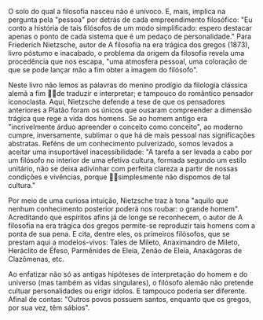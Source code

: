 O solo do qual a filosofia nasceu não é unívoco. E, mais, implica na
pergunta pela "pessoa" por detrás de cada empreendimento filosófico:
\"Eu conto a história de tais filósofos de um modo simplificado: espero
destacar apenas o ponto de cada sistema que é um pedaço de
personalidade.\" Para Friederich Nietzsche, autor de A filosofia na era
trágica dos gregos (1873), livro póstumo e inacabado, o problema da
origem da filosofia revela uma procedência que nos escapa, "uma
atmosfera pessoal, uma coloração de que se pode lançar mão a fim obter a
imagem do filósofo".

Neste livro não lemos as palavras do menino prodígio da filologia
clássica alemã a fim 􏰃􏰀de traduzir e interpretar; e tampouco do
romântico pensador iconoclasta. Aqui, Nietzsche defende a tese de que os
pensadores anteriores a Platão foram os únicos que ousaram compreender a
dimensão trágica que rege a vida dos homens. Se ao homem antigo era
"incrivelmente árduo apreender o conceito como conceito", ao moderno
cumpre, inversamente, sublimar o que há de mais pessoal nas
significações abstratas. Reféns de um conhecimento pulverizado, somos
levados a aceitar uma insuportável inacessibilidade: \"A tarefa a ser
levada a cabo por um filósofo no interior de uma efetiva cultura,
formada segundo um estilo unitário, não se deixa adivinhar com perfeita
clareza a partir de nossas condições e vivências, porque 􏰂􏰁simplesmente
não dispomos de tal cultura.\"

Por meio de uma curiosa intuição, Nietzsche traz à tona "aquilo que
nenhum conhecimento posterior poderá nos roubar: o grande homem".
Acreditando que espíritos afins já de longe se reconhecem, o autor de A
filosofia na era trágica dos gregos permite-se reproduzir tais homens
com a ponta de sua pena. E cita, dentre eles, os primeiros filósofos,
que se prestam aqui a modelos-vivos: Tales de Mileto, Anaximandro de
Mileto, Heráclito de Éfeso, Parmênides de Eleia, Zenão de Eleia,
Anaxágoras de Clazômenas, etc.

Ao enfatizar não só as antigas hipóteses de interpretação do homem e do
universo (mas também as vidas singulares), o filósofo alemão não
pretende cultuar personalidades ou erigir ídolos. E tampouco poderia ser
diferente. Afinal de contas: "Outros povos possuem santos, enquanto que
os gregos, por sua vez, têm sábios".
